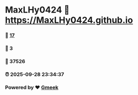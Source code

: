 # MaxLHy0424 :link: https://MaxLHy0424.github.io 
### :page_facing_up: [17](https://MaxLHy0424.github.io/tag.html) 
### :speech_balloon: 3 
### :hibiscus: 37526 
### :alarm_clock: 2025-09-28 23:34:37 
### Powered by :heart: [Gmeek](https://github.com/Meekdai/Gmeek)
